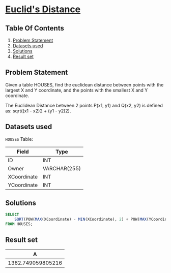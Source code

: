 # [Euclid's Distance](https://www.interviewbit.com/problems/euclid-s-distance/)

## Table Of Contents
1. [Problem Statement]()
2. [Datasets used]()
3. [Solutions]()
4. [Result set]()

## Problem Statement

Given a table HOUSES, find the euclidean distance between points with the largest X and Y coordinate, and the points with the smallest X and Y coordinate.

The Euclidean Distance between 2 points P(x1, y1) and Q(x2, y2) is defined as: sqrt((x1 - x2)2 + (y1 - y2)2).

## Datasets used

```HOUSES``` Table:

| Field       | Type         |
| ----------- | ------------ |
| ID          | INT          |
| Owner       | VARCHAR(255) |
| XCoordinate | INT          |
| YCoordinate | INT          |

## Solutions

```sql
SELECT
    SQRT(POW(MAX(XCoordinate) - MIN(XCoordinate), 2) + POW(MAX(YCoordinate) - MIN(YCoordinate), 2)) AS A
FROM HOUSES;
```

## Result set

| **A**             |
| ----------------- |
| 1362.749059805216 |